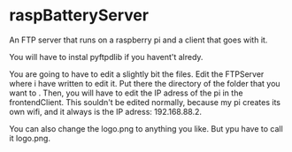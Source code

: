 # raspBatteryServer
An FTP server that runs on a raspberry pi and a client that goes with it.

You will have to instal pyftpdlib if you havent't alredy.

You are going to have to edit a slightly bit the files. Edit the FTPServer where i have written to edit it. Put there the directory of the folder that you want to . Then, you will have to edit the IP adress of the pi in the frontendClient. This souldn't be edited normally, because my pi creates its own wifi, and it always is the IP adress: 192.168.88.2.

You can also change the logo.png to anything you like. But ypu have to call it logo.png.
